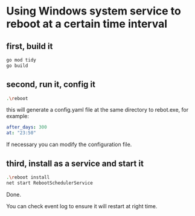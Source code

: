 # Using Windows system service to reboot at a certain  time interval

## first, build it

```sh
go mod tidy
go build
```

## second, run it, config it

```sh
.\reboot
```
this will generate a config.yaml file at the same directory to rebot.exe, for example:

```yaml
after_days: 300
at: "23:50"
```
If necessary you can modify the configuration file.

## third, install as a service and start it

```sh
.\reboot install
net start RebootSchedulerService
```

Done.

You can check event log to ensure it will restart at right time.